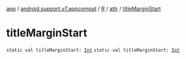 [app](../../../index.md) / [android.support.v7.appcompat](../../index.md) / [R](../index.md) / [attr](index.md) / [titleMarginStart](.)

# titleMarginStart

`static val titleMarginStart: `[`Int`](https://kotlinlang.org/api/latest/jvm/stdlib/kotlin/-int/index.html)
`static val titleMarginStart: `[`Int`](https://kotlinlang.org/api/latest/jvm/stdlib/kotlin/-int/index.html)